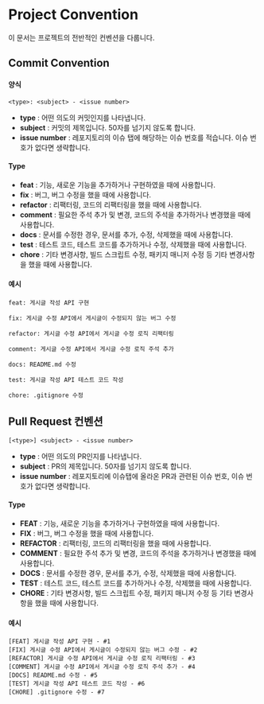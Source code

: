 
# Project Convention

이 문서는 프로젝트의 전반적인 컨벤션을 다룹니다.



## Commit Convention


#### 양식
```aidl
<type>: <subject> - <issue number>
```

- **type** : 어떤 의도의 커밋인지를 나타냅니다.
- **subject** : 커밋의 제목입니다. 50자를 넘기지 않도록 합니다.
- **issue number** : 레포지토리의 이슈 탭에 해당하는 이슈 번호를 적습니다. 이슈 번호가 없다면 생략합니다.


#### Type

- **feat** : 기능, 새로운 기능을 추가하거나 구현하였을 때에 사용합니다.
- **fix** : 버그, 버그 수정을 했을 때에 사용합니다.
- **refactor** : 리팩터링, 코드의 리팩터링을 했을 때에 사용합니다.
- **comment** : 필요한 주석 추가 및 변경, 코드의 주석을 추가하거나 변경했을 때에 사용합니다.
- **docs** : 문서를 수정한 경우, 문서를 추가, 수정, 삭제했을 때에 사용합니다.
- **test** : 테스트 코드, 테스트 코드를 추가하거나 수정, 삭제했을 때에 사용합니다.
- **chore** : 기타 변경사항, 빌드 스크립트 수정, 패키지 매니저 수정 등 기타 변경사항을 했을 때에 사용합니다.


#### 예시


```
feat: 게시글 작성 API 구현

fix: 게시글 수정 API에서 게시글이 수정되지 않는 버그 수정

refactor: 게시글 수정 API에서 게시글 수정 로직 리팩터링

comment: 게시글 수정 API에서 게시글 수정 로직 주석 추가

docs: README.md 수정

test: 게시글 작성 API 테스트 코드 작성

chore: .gitignore 수정
```

## Pull Request 컨벤션

```aidl
[<type>] <subject> - <issue number>
```
- **type** : 어떤 의도의 PR인지를 나타냅니다.
- **subject** : PR의 제목입니다. 50자를 넘기지 않도록 합니다.
- **issue number** : 레포지토리에 이슈탭에 올라온 PR과 관련된 이슈 번호, 이슈 번호가 없다면 생략합니다.

#### Type

- **FEAT** : 기능, 새로운 기능을 추가하거나 구현하였을 때에 사용합니다.
- **FIX** : 버그, 버그 수정을 했을 때에 사용합니다.
- **REFACTOR** : 리팩터링, 코드의 리팩터링을 했을 때에 사용합니다.
- **COMMENT** : 필요한 주석 추가 및 변경, 코드의 주석을 추가하거나 변경했을 때에 사용합니다.
- **DOCS** : 문서를 수정한 경우, 문서를 추가, 수정, 삭제했을 때에 사용합니다.
- **TEST** : 테스트 코드, 테스트 코드를 추가하거나 수정, 삭제했을 때에 사용합니다.
- **CHORE** : 기타 변경사항, 빌드 스크립트 수정, 패키지 매니저 수정 등 기타 변경사항을 했을 때에 사용합니다.


#### 예시
    
    [FEAT] 게시글 작성 API 구현 - #1
    [FIX] 게시글 수정 API에서 게시글이 수정되지 않는 버그 수정 - #2
    [REFACTOR] 게시글 수정 API에서 게시글 수정 로직 리팩터링 - #3
    [COMMENT] 게시글 수정 API에서 게시글 수정 로직 주석 추가 - #4
    [DOCS] README.md 수정 - #5
    [TEST] 게시글 작성 API 테스트 코드 작성 - #6
    [CHORE] .gitignore 수정 - #7
